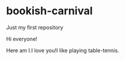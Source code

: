# bookish-carnival
Just my first repository

Hi everyone!

Here am I.I love you!I like playing table-tennis.
